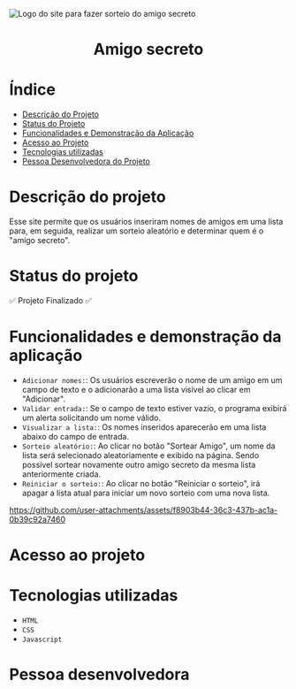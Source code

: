 ![Logo do site para fazer sorteio do amigo secreto](https://github.com/user-attachments/assets/b6470196-397b-4631-b332-fb262629d34a)
# <h1 align="center"> Amigo secreto </h1>

# Índice 

* [Descrição do Projeto](#descrição-do-projeto)
* [Status do Projeto](#status-do-projeto)
* [Funcionalidades e Demonstração da Aplicação](#funcionalidades-e-demonstração-da-aplicação)
* [Acesso ao Projeto](#acesso-ao-projeto)
* [Tecnologias utilizadas](#tecnologias-utilizadas)
* [Pessoa Desenvolvedora do Projeto](#pessoa-desenvolvedora)

# Descrição do projeto

Esse site permite que os usuários inseriram nomes de amigos em uma lista para, em seguida, realizar um sorteio aleatório e determinar quem é o "amigo secreto".

# Status do projeto

:white_check_mark: Projeto Finalizado :white_check_mark:

# Funcionalidades e demonstração da aplicação

- `Adicionar nomes:`: Os usuários escreverão o nome de um amigo em um campo de texto e o adicionarão a uma lista visível ao clicar em "Adicionar".
- `Validar entrada:`: Se o campo de texto estiver vazio, o programa exibirá um alerta solicitando um nome válido.
- `Visualizar a lista:`: Os nomes inseridos aparecerão em uma lista abaixo do campo de entrada.
- `Sorteio aleatório:`: Ao clicar no botão "Sortear Amigo", um nome da lista será selecionado aleatoriamente e exibido na página. Sendo possível sortear novamente outro amigo secreto da mesma lista anteriormente criada.
- `Reiniciar o sorteio:`: Ao clicar no botão "Reiniciar o sorteio", irá apagar a lista atual para iniciar um novo sorteio com uma nova lista.

https://github.com/user-attachments/assets/f8903b44-36c3-437b-ac1a-0b39c92a7460

# Acesso ao projeto

# Tecnologias utilizadas

* `HTML`
* `CSS`
* `Javascript`

# Pessoa desenvolvedora



  

  
